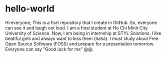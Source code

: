 # hello-world
Hi everyone,
This is a fisrt repository that I create in GitHub. So, everyone can see it and laugh out loud.
I am a final student at Ho Chi Minh City University of Science. Now, I am being in internship at STYL Solutions.
I like beatiful girls and always want to kiss them (haha).
I must study about Free Open Source Software (FOSS) and prepare for a presentation tomorrow.
Everyone can say "Good luck for me" @@.
